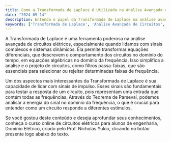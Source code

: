```yaml
---
title: Como a Transformada de Laplace é Utilizada na Análise Avançada de Circuitos?
date: "2024-09-14"
description: Entenda o papel da Transformada de Laplace na análise avançada de circuitos elétricos, especialmente em relação a filtros e sinais de impulso.
keywords: ['Transformada de Laplace', 'Análise Avançada de Circuitos', 'Filtro', 'Impulso', 'Parseval']
---
```


A Transformada de Laplace é uma ferramenta poderosa na análise avançada de circuitos elétricos, especialmente quando lidamos com sinais complexos e sistemas dinâmicos. Ela permite transformar equações diferenciais, que descrevem o comportamento dos circuitos no domínio do tempo, em equações algébricas no domínio da frequência. Isso simplifica a análise e o projeto de circuitos, como filtros passa-faixas, que são essenciais para selecionar ou rejeitar determinadas faixas de frequência.

Um dos aspectos mais interessantes da Transformada de Laplace é sua capacidade de lidar com sinais de impulso. Esses sinais são fundamentais para testar a resposta de um circuito, pois representam uma entrada que contém todas as frequências. Através do Teorema de Parseval, podemos analisar a energia do sinal no domínio da frequência, o que é crucial para entender como um circuito responde a diferentes estímulos.

Se você gostou deste conteúdo e deseja aprofundar seus conhecimentos, conheça o curso online de circuitos elétricos para alunos de engenharia, Domínio Elétrico, criado pelo Prof. Nicholas Yukio, clicando no botão presente logo abaixo do texto.